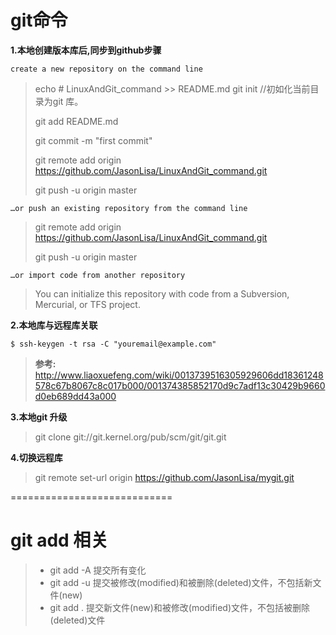 # **git命令**

**1.本地创建版本库后,同步到github步骤**

	create a new repository on the command line


>
>echo # LinuxAndGit_command >> README.md
>git init  //初如化当前目录为git 库。
>
>git add README.md
>
>git commit -m "first commit"
>
>git remote add origin https://github.com/JasonLisa/LinuxAndGit_command.git
>
>git push -u origin master

	…or push an existing repository from the command line

>git remote add origin https://github.com/JasonLisa/LinuxAndGit_command.git
>
>git push -u origin master

	…or import code from another repository

>You can initialize this repository with code from a Subversion, Mercurial, or TFS project.

**2.本地库与远程库关联**

	$ ssh-keygen -t rsa -C "youremail@example.com"
>**参考:** <http://www.liaoxuefeng.com/wiki/0013739516305929606dd18361248578c67b8067c8c017b000/001374385852170d9c7adf13c30429b9660d0eb689dd43a000>

**3.本地git 升级**
>git clone git://git.kernel.org/pub/scm/git/git.git

**4.切换远程库**
> git remote set-url origin https://github.com/JasonLisa/mygit.git

============================

# **git add 相关**
> - git add -A  提交所有变化
>- git add -u  提交被修改(modified)和被删除(deleted)文件，不包括新文件(new)
>- git add .  提交新文件(new)和被修改(modified)文件，不包括被删除(deleted)文件